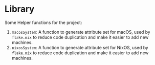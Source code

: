 # Library

Some Helper functions for the project:

1. `macosSystem`: A function to generate attribute set for macOS, used by `flake.nix` to reduce code duplication and make it easier to add new machines.
2. `nixosSystem`: A function to generate attribute set for NixOS, used by `flake.nix` to reduce code duplication and make it easier to add new machines.

